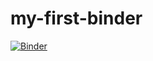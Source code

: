 # my-first-binder
[![Binder](https://mybinder.org/badge_logo.svg)](https://mybinder.org/v2/gh/ArianeVerzura/PSC/HEAD)
